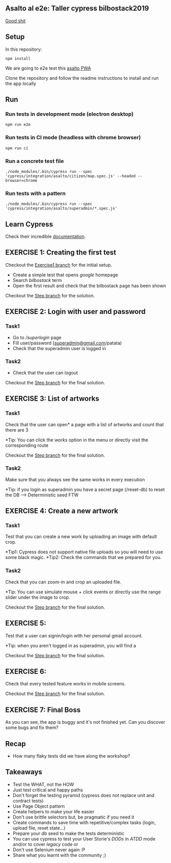 ## Asalto al e2e: Taller cypress bilbostack2019 

[Good shit](https://asalto.firebaseapp.com/#/)

## Setup

In this repository:

`npm install`

We are going to e2e test this [asalto PWA](https://github.com/agualis/asalto)

Clone the repository and follow the readme instructions to install and run the app locally

## Run

### Run tests in development mode (electron desktop)

`npm run e2e`

### Run tests in CI mode (headless with chrome browser)

`npm run ci`

### Run a concrete test file

`./node_modules/.bin/cypress run --spec 'cypress/integration/asalto/citizen/map.spec.js' --headed --browser=chrome`

### Run tests with a pattern

`./node_modules/.bin/cypress run --spec 'cypress/integration/asalto/superadmin/*.spec.js'`

## Learn Cypress

Check their incredible [documentation](https://www.cypress.io/).

## EXERCISE 1: Creating the first test

Checkout the [Exercise1  branch](https://github.com/agualis/asalto-cypress/tree/) for the initial setup.     

- Create a simple test that opens *google* homepage
- Search *bilbostack* term
- Open the first result and check that the bilbostack page has been shown

Checkout the [Step  branch](https://github.com/agualis/asalto-cypress/tree/) for the solution.     


## EXERCISE 2: Login with user and password

### Task1
- Go to */superlogin* page
- Fill user/password (superadmin@gmail.com/patata)
- Check that the superadmin user is logged in

### Task2
- Check that the user can logout

Checkout the [Step  branch](https://github.com/agualis/asalto-cypress/tree/) for the final solution.     

## EXERCISE 3: List of artworks

### Task1
Check that the user can open* a page with a list of artworks and count that there are 3

*Tip: You can click the *works* option in the menu or directly visit the corresponding route

Checkout the [Step  branch](https://github.com/agualis/asalto-cypress/tree/) for the final solution.     
 
### Task2
Make sure that you always see the same works in every execution

*Tip: if you login as superadmin you have a secret page (/reset-db) to reset the DB --> Deterministic seed FTW 

## EXERCISE 4: Create a new artwork

### Task1 
Test that you can create a new work by uploading an image with default crop.

*Tip1: Cypress does not support native file uploads so you will need to use some black magic. 
*Tip2: Check the commands that we prepared for you.

### Task2
Check that you can zoom-in and crop an uploaded file. 

*Tip: You can use simulate mouse + click events or directly use the range slider under the image to crop. 

Checkout the [Step  branch](https://github.com/agualis/asalto-cypress/tree/) for the final solution.     

## EXERCISE 5:
Test that a user can signin/login with her personal gmail account. 

*Tip: when you aren't logged in as superadmin, you will find a 

Checkout the [Step  branch](https://github.com/agualis/asalto-cypress/tree/) for the final solution.     

## EXERCISE 6:

Check that every tested feature works in mobile screens. 


Checkout the [Step  branch](https://github.com/agualis/asalto-cypress/tree/) for the final solution.     

## EXERCISE 7: Final Boss

As you can see, the app is buggy and it's not finished yet. 
Can you discover some bugs and fix them?


## Recap
- How many flaky tests did we have along the workshop?


## Takeaways

- Test the WHAT, not the HOW
- Just test critical and happy paths
- Don't forget the testing pyramid (cypress does not replace unit and contract tests)
- Use Page Object pattern
- Create helpers to make your life easier
- Don't use brittle selectors but, be pragmatic if you need it
- Create commands to save time with repetitive/complex tasks (login, upload file, reset state...)
- Prepare your db seed to make the tests deterministic
- You can use cypress to test your User Storie's *DODs* in *ATDD* mode and/or to cover *legacy* code or 
- Don't use Selenium never again :P
- Share what you learnt with the community ;)

